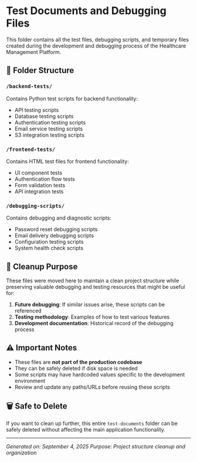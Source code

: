 # Test Documents and Debugging Files

This folder contains all the test files, debugging scripts, and temporary files created during the development and debugging process of the Healthcare Management Platform.

## 📁 Folder Structure

### `/backend-tests/`
Contains Python test scripts for backend functionality:
- API testing scripts
- Database testing scripts
- Authentication testing scripts
- Email service testing scripts
- S3 integration testing scripts

### `/frontend-tests/`
Contains HTML test files for frontend functionality:
- UI component tests
- Authentication flow tests
- Form validation tests
- API integration tests

### `/debugging-scripts/`
Contains debugging and diagnostic scripts:
- Password reset debugging scripts
- Email delivery debugging scripts
- Configuration testing scripts
- System health check scripts

## 🧹 Cleanup Purpose

These files were moved here to maintain a clean project structure while preserving valuable debugging and testing resources that might be useful for:

1. **Future debugging**: If similar issues arise, these scripts can be referenced
2. **Testing methodology**: Examples of how to test various features
3. **Development documentation**: Historical record of the debugging process

## ⚠️ Important Notes

- These files are **not part of the production codebase**
- They can be safely deleted if disk space is needed
- Some scripts may have hardcoded values specific to the development environment
- Review and update any paths/URLs before reusing these scripts

## 🗑️ Safe to Delete

If you want to clean up further, this entire `test-documents` folder can be safely deleted without affecting the main application functionality.

---

*Generated on: September 4, 2025*
*Purpose: Project structure cleanup and organization*
